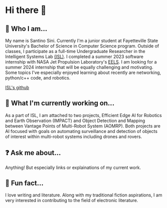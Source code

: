 # Hi there 👋

## 🥸 Who I am...
My name is Santino Sini. Currently I'm a junior student at Fayetteville State University's Bachelor of Science in Computer Science program. Outside of classes, I participate as a full-time Undergraduate Researcher in the Intelligent Systems Lab [(ISL)](https://www.uncfsu.edu/academics/colleges-schools-and-departments/lloyd-college-of-health-science-and-technology/department-of-mathematics-and-computer-science/intelligent-systems-laboratory). I completed a summer 2023 software internship with NASA Jet Propulsion Laboratory's [EELS](https://www.jpl.nasa.gov/robotics-at-jpl/eels). I am looking for a summer 2024 internship that will be equally challenging and motivating. Some topics I've especially enjoyed learning about recently are networking, python/c++ code, and robotics.

[ISL's github](https://github.com/ISL-INTELLIGENT-SYSTEMS-LAB)

## 🦾 What I'm currently working on...
As a part of ISL, I am attached to two projects, Efficient Edge AI for Robotics and Earth Observation (IMPACT) and Object Detection and Mapping between Vantage Points of Multi-Robot System (AOMRP). Both projects are AI focused with goals on automating surveillance and detection of objects of interest within multi-robot systems including drones and rovers.

## ❓ Ask me about...
Anything! But especially links or explainations of my current work.

## 📖 Fun fact...
I love writing and literature. Along with my traditional fiction aspirations, I am very interested in contributing to the field of electronic literature. 

<!--
**oTinoSan/oTinoSan** is a ✨ _special_ ✨ repository because its `README.md` (this file) appears on your GitHub profile.

Here are some ideas to get you started:

- 🔭 I’m currently working on ...
- 🌱 I’m currently learning ...
- 👯 I’m looking to collaborate on ...
- 🤔 I’m looking for help with ...
- 💬 Ask me about ...
- 📫 How to reach me: ...
- 😄 Pronouns: ...
- ⚡ Fun fact: ...
-->
